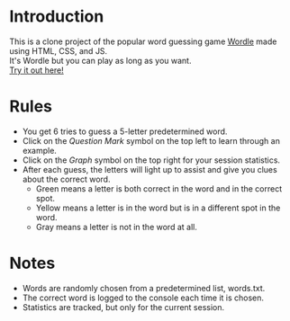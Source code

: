 # Introduction
This is a clone project of the popular word guessing game [Wordle](https://www.nytimes.com/games/wordle/index.html) made using HTML, CSS, and JS.
<br>
It's Wordle but you can play as long as you want.
<br>
[Try it out here!](https://xgmak94.github.io/Wordle-clone/)

# Rules
* You get 6 tries to guess a 5-letter predetermined word.
* Click on the *Question Mark* symbol on the top left to learn through an example.
* Click on the *Graph* symbol on the top right for your session statistics.
* After each guess, the letters will light up to assist and give you clues about the correct word.
    * Green means a letter is both correct in the word and in the correct spot.
    * Yellow means a letter is in the word but is in a different spot in the word.
    * Gray means a letter is not in the word at all.

# Notes
* Words are randomly chosen from a predetermined list, words.txt.
* The correct word is logged to the console each time it is chosen.
* Statistics are tracked, but only for the current session.